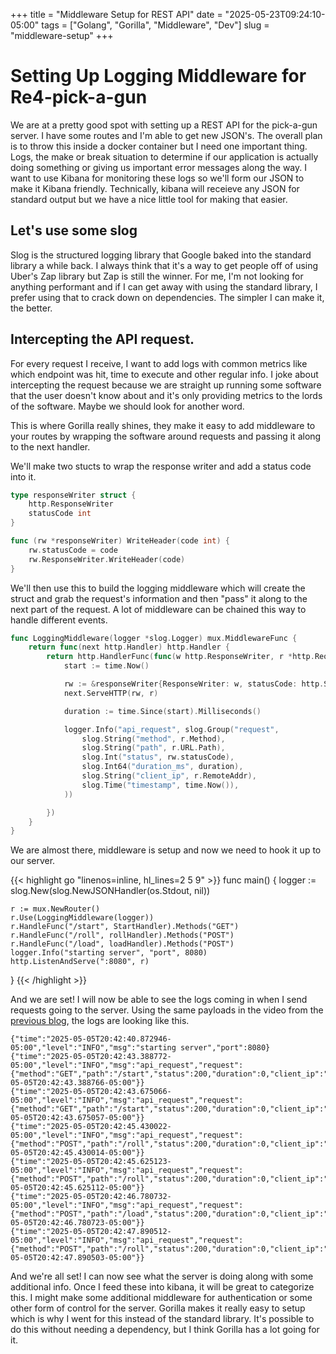 +++
title = "Middleware Setup for REST API"
date = "2025-05-23T09:24:10-05:00"
tags = ["Golang", "Gorilla", "Middleware", "Dev"]
slug = "middleware-setup"
+++

# Setting Up Logging Middleware for Re4-pick-a-gun

We are at a pretty good spot with setting up a REST API for the pick-a-gun server. I have some routes and I'm able to get new JSON's. The overall plan is to throw this inside a docker container but I need one important thing. Logs, the make or break situation to determine if our application is actually doing something or giving us important error messages along the way. I want to use Kibana for monitoring these logs so we'll form our JSON to make it Kibana friendly. Technically, kibana will receieve any JSON for standard output but we have a nice little tool for making that easier. 

## Let's use some slog

Slog is the structured logging library that Google baked into the standard library a while back. I always think that it's a way to get people off of using Uber's Zap library but Zap is still the winner. For me, I'm not looking for anything performant and if I can get away with using the standard library, I prefer using that to crack down on dependencies. The simpler I can make it, the better. 

## Intercepting the API request. 

For every request I receive, I want to add logs with common metrics like which endpoint was hit, time to execute and other regular info. I joke about intercepting the request because we are straight up running some software that the user doesn't know about and it's only providing metrics to the lords of the software. Maybe we should look for another word.

This is where Gorilla really shines, they make it easy to add middleware to your routes by wrapping the software around requests and passing it along to the next handler. 

We'll make two stucts to wrap the response writer and add a status code into it.

```go
type responseWriter struct {
	http.ResponseWriter
	statusCode int
}

func (rw *responseWriter) WriteHeader(code int) {
	rw.statusCode = code
	rw.ResponseWriter.WriteHeader(code)
}
```

We'll then use this to build the logging middleware which will create the struct and grab the request's information and then "pass" it along to the next part of the request. A lot of middleware can be chained this way to handle different events.

```go
func LoggingMiddleware(logger *slog.Logger) mux.MiddlewareFunc {
	return func(next http.Handler) http.Handler {
		return http.HandlerFunc(func(w http.ResponseWriter, r *http.Request) {
			start := time.Now()

			rw := &responseWriter{ResponseWriter: w, statusCode: http.StatusOK}
			next.ServeHTTP(rw, r)

			duration := time.Since(start).Milliseconds()

			logger.Info("api_request", slog.Group("request",
				slog.String("method", r.Method),
				slog.String("path", r.URL.Path),
				slog.Int("status", rw.statusCode),
				slog.Int64("duration_ms", duration),
				slog.String("client_ip", r.RemoteAddr),
				slog.Time("timestamp", time.Now()),
			))

		})
	}
}
```

We are almost there, middleware is setup and now we need to hook it up to our server. 

{{< highlight go "linenos=inline, hl_lines=2 5 9" >}}
func main() {
	logger := slog.New(slog.NewJSONHandler(os.Stdout, nil))

	r := mux.NewRouter()
	r.Use(LoggingMiddleware(logger))
	r.HandleFunc("/start", StartHandler).Methods("GET")
	r.HandleFunc("/roll", rollHandler).Methods("POST")
	r.HandleFunc("/load", loadHandler).Methods("POST")
	logger.Info("starting server", "port", 8080)
	http.ListenAndServe(":8080", r)
}
{{< /highlight >}}

And we are set! I will now be able to see the logs coming in when I send requests going to the server. Using the same payloads in the video from the [previous blog](../05/server-setup.md), the logs are looking like this. 

```
{"time":"2025-05-05T20:42:40.872946-05:00","level":"INFO","msg":"starting server","port":8080}
{"time":"2025-05-05T20:42:43.388772-05:00","level":"INFO","msg":"api_request","request":{"method":"GET","path":"/start","status":200,"duration":0,"client_ip":"127.0.0.1:57570","timestamp":"2025-05-05T20:42:43.388766-05:00"}}
{"time":"2025-05-05T20:42:43.675066-05:00","level":"INFO","msg":"api_request","request":{"method":"GET","path":"/start","status":200,"duration":0,"client_ip":"127.0.0.1:57570","timestamp":"2025-05-05T20:42:43.675057-05:00"}}
{"time":"2025-05-05T20:42:45.430022-05:00","level":"INFO","msg":"api_request","request":{"method":"POST","path":"/roll","status":200,"duration":0,"client_ip":"127.0.0.1:57570","timestamp":"2025-05-05T20:42:45.430014-05:00"}}
{"time":"2025-05-05T20:42:45.625123-05:00","level":"INFO","msg":"api_request","request":{"method":"POST","path":"/roll","status":200,"duration":0,"client_ip":"127.0.0.1:57570","timestamp":"2025-05-05T20:42:45.625112-05:00"}}
{"time":"2025-05-05T20:42:46.780732-05:00","level":"INFO","msg":"api_request","request":{"method":"POST","path":"/load","status":200,"duration":0,"client_ip":"127.0.0.1:57570","timestamp":"2025-05-05T20:42:46.780723-05:00"}}
{"time":"2025-05-05T20:42:47.890512-05:00","level":"INFO","msg":"api_request","request":{"method":"POST","path":"/roll","status":200,"duration":0,"client_ip":"127.0.0.1:57570","timestamp":"2025-05-05T20:42:47.890503-05:00"}}
```

And we're all set! I can now see what the server is doing along with some additional info. Once I feed these into kibana, it will be great to categorize this. I might make some additional middleware for authentication or some other form of control for the server. Gorilla makes it really easy to setup which is why I went for this instead of the standard library. It's possible to do this without needing a dependency, but I think Gorilla has a lot going for it. 
